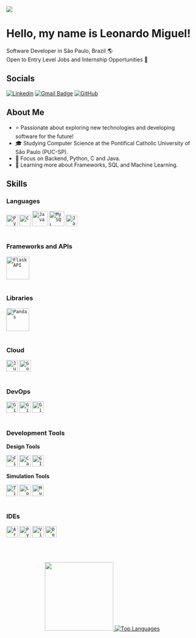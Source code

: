 ![](https://komarev.com/ghpvc/?username=LeoMSgit&color=006bed)

Hello, my name is Leonardo Miguel!
====================================================================================================================================
Software Developer in São Paulo, Brazil 🌎<br/>
Open to Entry Level Jobs and Internship Opportunities 💼

## Socials
[![Linkedin](https://img.shields.io/badge/-LinkedIn/leomsantos-blue?style=flat-square&logo=Linkedin&logoColor=white&link=https://www.linkedin.com/in/leomsantos/)](https://www.linkedin.com/in/leomsantos/)
[![Gmail Badge](https://img.shields.io/badge/-leoms--98@hotmail.com-D14836?style=flat-square&logo=Gmail&logoColor=white)](mailto:leoms-98@hotmail.com)
[![GitHub](https://img.shields.io/github/followers/LeoMSgit?label=follow&style=social)](https://github.com/LeoMSgit)


## About Me
- ⭐ Passionate about exploring new technologies and developing software for the future!
- 🎓 Studying Computer Science at the Pontifical Catholic University of São Paulo (PUC-SP).
- 🚀 Focus on Backend, Python, C and Java.
- 📖 Learning more about Frameworks, SQL and Machine Learning.

## Skills

### Languages

<div >
	<code><img width="30" src="https://user-images.githubusercontent.com/25181517/183423507-c056a6f9-1ba8-4312-a350-19bcbc5a8697.png" alt="Python" title="Python"/></code>
	<code><img width="30" src="https://user-images.githubusercontent.com/25181517/192106070-46255bcf-65e6-4c6b-a296-bf8d0d8fb2a7.png" alt="C" title="C"/></code>
	<code><img width="40" src="https://user-images.githubusercontent.com/25181517/117201156-9a724800-adec-11eb-9a9d-3cd0f67da4bc.png" alt="Java" title="Java"/></code>
	<code><img width="40" src="https://images.sftcdn.net/images/t_app-icon-m/p/917c77e8-96d1-11e6-8453-00163ed833e7/3780880766/mysql-com-icon.png" alt="MySQL" title="MySQL"/></code>
	<code><img width="30" src="https://user-images.githubusercontent.com/25181517/117447155-6a868a00-af3d-11eb-9cfe-245df15c9f3f.png" alt="JavaScript" title="JavaScript"/></code>
	
</div>
<br/>

### Frameworks and APIs

<div >
	<code><img width="60" src="https://miro.medium.com/v2/resize:fit:438/1*0G5zu7CnXdMT9pGbYUTQLQ.png" alt="FlaskAPI" title="FlaskAPI"/></code>
</div>
<br/>

### Libraries

<div >
	<code><img width="60" src="https://i.imgur.com/NeUrCe5.png" alt="Pandas" title="Pandas"/></code>
</div>
<br/>


### Cloud

<div >
	<code><img width="30" src="https://upload.wikimedia.org/wikipedia/commons/thumb/3/38/Jupyter_logo.svg/1200px-Jupyter_logo.svg.png" alt="Jupyter Notebook" title="Jupyter Notebook"/></code>
	<code><img width="30" src="https://colab.research.google.com/img/colab_favicon_256px.png" alt="Google Colab" title="Google Colab"/></code>
	
</div>
<br/>

### DevOps

<div >
	<code><img width="30" src="https://user-images.githubusercontent.com/25181517/192108372-f71d70ac-7ae6-4c0d-8395-51d8870c2ef0.png" alt="Git" title="Git"/></code>
	<code><img width="30" src="https://user-images.githubusercontent.com/25181517/192108374-8da61ba1-99ec-41d7-80b8-fb2f7c0a4948.png" alt="GitHub" title="GitHub"/></code>
	<code><img width="30" src="https://user-images.githubusercontent.com/25181517/192108376-c675d39b-90f6-4073-bde6-5a9291644657.png" alt="GitLab" title="GitLab"/></code>
</div>
<br/>

### Development Tools

**Design Tools**

<div >
	<code><img width="30" src="https://user-images.githubusercontent.com/25181517/189715289-df3ee512-6eca-463f-a0f4-c10d94a06b2f.png" alt="Figma" title="Figma"/></code>
	<code><img width="30" src="https://github-production-user-asset-6210df.s3.amazonaws.com/136815194/253220886-02494c7c-de6a-43a6-9293-6369696842ed.png" alt="Canva" title="Canva"/></code>
	<code><img width="30" src="https://upload.wikimedia.org/wikipedia/commons/thumb/4/45/The_GIMP_icon_-_gnome.svg/316px-The_GIMP_icon_-_gnome.svg.png" alt="GIMP" title="GIMP"/></code>
</div>

**Simulation Tools**

<div >
	<code><img width="30" src="https://c.clc2l.com/t/a/u/autodesk-tinkercad-evNUiF.png" alt="Tinkercad" title="Tinkercad"/></code>
	<code><img width="30" src="https://upload.wikimedia.org/wikipedia/commons/thumb/b/ba/Logisim-icon.svg/2048px-Logisim-icon.svg.png" alt="Logisim" title="Logisim"/></code>
	<code><img width="30" src="https://digilent.com/blog/wp-content/uploads/2015/01/184_multisim_app_icon_ill-600x594.png" alt="MultiSim" title="MultiSim"/></code>
</div>
<br/>

### IDEs

<div >
	<code><img width="30" src="https://github.com/marwin1991/profile-technology-icons/assets/136815194/a57a85ba-e2dd-4036-85b6-7e1532391627" alt="Arduino" title="Arduino"/></code>
	<code><img width="30" src="https://upload.wikimedia.org/wikipedia/commons/thumb/1/1d/PyCharm_Icon.svg/1024px-PyCharm_Icon.svg.png" alt="PyCharm" title="PyCharm"/></code>
	<code><img width="30" src="https://i.imgur.com/gT1KQMu.png" alt="Visual Studio Code" title="Visual Studio Code"/></code>
	<code><img width="30" src="https://i.imgur.com/qEa48mi.png" alt="Dev-C++ Embarcaderos" title="Dev-C++ Embarcaderos"/></code>
</div>

<br/><br/>
<p align="center">
  <a href="https://github.com/LeoMSgit" title="Perfil de Leonardo">
    <img height="180em" src="https://github-readme-stats.vercel.app/api?username=LeoMSgit&theme=gotham&show_icons=true" />
  </a>
  <a href="https://github.com/LeoMSgit" align="left">
    <img src="https://github-readme-stats.vercel.app/api/top-langs/?username=LeoMSgit&langs_count=10&theme=gotham&locale=en&custom_title=Top%20%Languages" alt="Top Languages" />
  </a>
</p>
